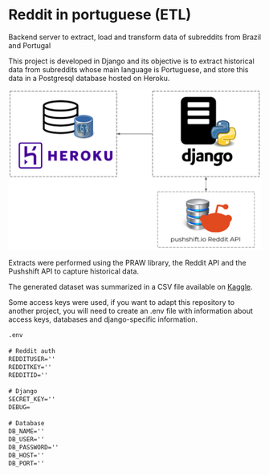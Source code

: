 # Reddit in portuguese (ETL)
Backend server to extract, load and transform data of subreddits from Brazil and Portugal

This project is developed in Django and its objective is to extract historical data from subreddits whose main language is Portuguese, and store this data in a Postgresql database hosted on Heroku.

![img](img/backend.png)

Extracts were performed using the PRAW library, the Reddit API and the Pushshift API to capture historical data.

The generated dataset was summarized in a CSV file available on [Kaggle](https://kaggle.com/datasets/5c88220933ffba84019a6163d019ab90bfbe89d13253482e14cfca4626cb38af).

Some access keys were used, if you want to adapt this repository to another project, you will need to create an .env file with information about access keys, databases and django-specific information.

```
.env

# Reddit auth
REDDITUSER=''
REDDITKEY=''
REDDITID=''

# Django
SECRET_KEY=''
DEBUG=

# Database
DB_NAME=''
DB_USER=''
DB_PASSWORD=''
DB_HOST=''
DB_PORT=''
```

